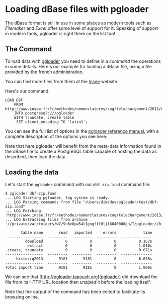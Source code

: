 # Loading dBase files with pgloader

The dBase format is still in use in some places as modern tools such as
*Filemaker* and *Excel* offer some level of support for it. Speaking of
support in modern tools, pgloader is right there on the list too!

## The Command

To load data with [pgloader](http://pgloader.tapoueh.org/) you need to
define in a *command* the operations in some details. Here's our example for
loading a dBase file, using a file provided by the french administration.

You can find more files from them at the
[Insee](http://www.insee.fr/fr/methodes/nomenclatures/cog/telechargement.asp)
website.

Here's our command:

    LOAD DBF
        FROM http://www.insee.fr/fr/methodes/nomenclatures/cog/telechargement/2013/dbf/historiq2013.zip
        INTO postgresql:///pgloader
        WITH truncate, create table
         SET client_encoding TO 'latin1';

You can see the full list of options in the
[pgloader reference manual](../pgloader.1.html), with a complete description
of the options you see here.

Note that here pgloader will benefit from the meta-data information found in
the dBase file to create a PostgreSQL table capable of hosting the data as
described, then load the data.

## Loading the data

Let's start the `pgloader` command with our `dbf-zip.load` command file:

    $ pgloader dbf-zip.load
    ... LOG Starting pgloader, log system is ready.
    ... LOG Parsing commands from file "/Users/dim/dev/pgloader/test/dbf-zip.load"
    ... LOG Fetching 'http://www.insee.fr/fr/methodes/nomenclatures/cog/telechargement/2013/dbf/historiq2013.zip'
    ... LOG Extracting files from archive '//private/var/folders/w7/9n8v8pw54t1gngfff0lj16040000gn/T/pgloader//historiq2013.zip'
    
           table name       read   imported     errors            time
    -----------------  ---------  ---------  ---------  --------------
             download          0          0          0          0.167s
              extract          0          0          0          1.010s
     create, truncate          0          0          0          0.071s
    -----------------  ---------  ---------  ---------  --------------
         historiq2013       9181       9181          0          0.658s
    -----------------  ---------  ---------  ---------  --------------
    Total import time       9181       9181          0          1.906s

We can see that [http://pgloader.tapoueh.org](pgloader) did download the
file from its HTTP URL location then *unziped* it before the loading itself.

Note that the output of the command has been edited to facilitate its
browsing online.
